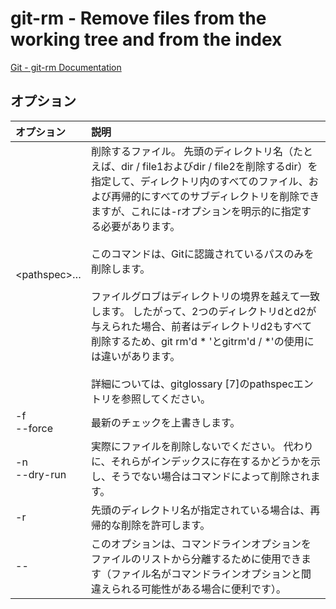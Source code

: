 # git-rm - Remove files from the working tree and from the index

[Git - git-rm Documentation](https://git-scm.com/docs/git-rm)

## オプション

|オプション|説明|
|:--|:--|
|\<pathspec>…​|削除するファイル。 先頭のディレクトリ名（たとえば、dir / file1およびdir / file2を削除するdir）を指定して、ディレクトリ内のすべてのファイル、および再帰的にすべてのサブディレクトリを削除できますが、これには-rオプションを明示的に指定する必要があります。<br><br>このコマンドは、Gitに認識されているパスのみを削除します。<br><br>ファイルグロブはディレクトリの境界を越えて一致します。 したがって、2つのディレクトリdとd2が与えられた場合、前者はディレクトリd2もすべて削除するため、git rm'd * 'とgitrm'd / *'の使用には違いがあります。<br><br>詳細については、gitglossary [7]のpathspecエントリを参照してください。|
|-f<br>--force|最新のチェックを上書きします。|
|-n<br>--dry-run|実際にファイルを削除しないでください。 代わりに、それらがインデックスに存在するかどうかを示し、そうでない場合はコマンドによって削除されます。|
|-r|先頭のディレクトリ名が指定されている場合は、再帰的な削除を許可します。|
|--|このオプションは、コマンドラインオプションをファイルのリストから分離するために使用できます（ファイル名がコマンドラインオプションと間違えられる可能性がある場合に便利です）。|
